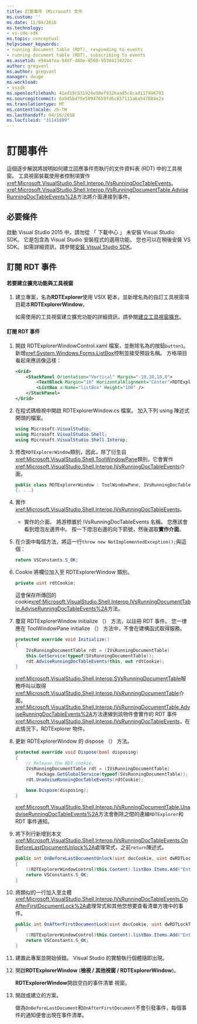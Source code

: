 ```yaml
---
title: 訂閱事件 |Microsoft 文件
ms.custom: ''
ms.date: 11/04/2016
ms.technology:
- vs-ide-sdk
ms.topic: conceptual
helpviewer_keywords:
- running document table (RDT), responding to events
- running document table (RDT), subscribing to events
ms.assetid: e94a4fea-94df-488e-8560-9538413422bc
author: gregvanl
ms.author: gregvanl
manager: douge
ms.workload:
- vssdk
ms.openlocfilehash: 41ed19cb31924e90ef9326aad5c8cad117996793
ms.sourcegitcommit: 6a9d5bd75e50947659fd6c837111a6a547884e2a
ms.translationtype: MT
ms.contentlocale: zh-TW
ms.lasthandoff: 04/16/2018
ms.locfileid: "31141899"
---
```

# <a name="subscribing-to-an-event"></a>訂閱事件
這個逐步解說將說明如何建立回應事件而執行的文件資料表 (RDT) 中的工具視窗。 工具視窗裝載使用者控制項實作<xref:Microsoft.VisualStudio.Shell.Interop.IVsRunningDocTableEvents>。 <xref:Microsoft.VisualStudio.Shell.Interop.IVsRunningDocumentTable.AdviseRunningDocTableEvents%2A>方法將介面連接到事件。  
  
## <a name="prerequisites"></a>必要條件  
 啟動 Visual Studio 2015 中，請勿從 「 下載中心 」 未安裝 Visual Studio SDK。 它是包含為 Visual Studio 安裝程式的選用功能。 您也可以在稍後安裝 VS SDK。 如需詳細資訊，請參閱[安裝 Visual Studio SDK](../extensibility/installing-the-visual-studio-sdk.md)。  
  
## <a name="subscribing-to-rdt-events"></a>訂閱 RDT 事件  
  
#### <a name="to-create-an-extension-with-a-tool-window"></a>若要建立擴充功能與工具視窗  
  
1.  建立專案，名為**RDTExplorer**使用 VSIX 範本，並新增名為的自訂工具視窗項目範本**RDTExplorerWindow**。  
  
     如需使用的工具視窗建立擴充功能的詳細資訊，請參閱[建立工具視窗擴充](../extensibility/creating-an-extension-with-a-tool-window.md)。  
  
#### <a name="to-subscribe-to-rdt-events"></a>訂閱 RDT 事件  
  
1.  開啟 RDTExplorerWindowControl.xaml 檔案，並刪除名為的按鈕`button1`。 新增<xref:System.Windows.Forms.ListBox>控制並接受預設名稱。 方格項目看起來應該像這樣：  
  
    ```xml  
    <Grid>  
        <StackPanel Orientation="Vertical" Margin="-10,10,10,0">  
            <TextBlock Margin="10" HorizontalAlignment="Center">RDTExplorerWindow</TextBlock>  
            <ListBox x:Name="listBox" Height="100" />  
        </StackPanel>  
    </Grid>  
    ```  
  
2.  在程式碼檢視中開啟 RDTExplorerWindow.cs 檔案。 加入下列 using 陳述式開頭的檔案。  
  
    ```csharp  
    using Microsoft.VisualStudio;  
    using Microsoft.VisualStudio.Shell;  
    using Microsoft.VisualStudio.Shell.Interop;  
    ```  
  
3.  修改`RDTExplorerWindow`類別，因此，除了衍生自<xref:Microsoft.VisualStudio.Shell.ToolWindowPane>類別，它會實作<xref:Microsoft.VisualStudio.Shell.Interop.IVsRunningDocTableEvents>介面。  
  
    ```csharp  
    public class RDTExplorerWindow : ToolWindowPane, IVsRunningDocTableEvents  
    {. . .}  
    ```  
  
4.  實作 <xref:Microsoft.VisualStudio.Shell.Interop.IVsRunningDocTableEvents>。  
  
    -   實作的介面。 將游標置於 IVsRunningDocTableEvents 名稱。 您應該會看到燈泡左邊界中。 按一下燈泡右邊的向下箭號，然後選取**實作介面**。  
  
5.  在介面中每個方法，將這一行`throw new NotImplementedException();`與這個：  
  
    ```csharp  
    return VSConstants.S_OK;  
    ```  
  
6.  Cookie 將欄位加入至 RDTExplorerWindow 類別。  
  
    ```csharp  
    private uint rdtCookie;   
    ```  
  
     這會保存所傳回的 cookie<xref:Microsoft.VisualStudio.Shell.Interop.IVsRunningDocumentTable.AdviseRunningDocTableEvents%2A>方法。  
  
7.  覆寫 RDTExplorerWindow initialize （） 方法，以註冊 RDT 事件。 您一律應在 ToolWindowPane initialize （） 方法中，不會在建構函式取得服務。  
  
    ```csharp  
    protected override void Initialize()  
    {  
        IVsRunningDocumentTable rdt = (IVsRunningDocumentTable)  
        this.GetService(typeof(SVsRunningDocumentTable));  
        rdt.AdviseRunningDocTableEvents(this, out rdtCookie);  
    }  
    ```  
  
     <xref:Microsoft.VisualStudio.Shell.Interop.SVsRunningDocumentTable>服務呼叫以取得<xref:Microsoft.VisualStudio.Shell.Interop.IVsRunningDocumentTable>介面。 <xref:Microsoft.VisualStudio.Shell.Interop.IVsRunningDocumentTable.AdviseRunningDocTableEvents%2A>方法連線到該物件會實作的 RDT 事件<xref:Microsoft.VisualStudio.Shell.Interop.IVsRunningDocTableEvents>，在此情況下，RDTExplorer 物件。  
  
8.  更新 RDTExplorerWindow 的 dispose （） 方法。  
  
    ```csharp  
    protected override void Dispose(bool disposing)  
    {  
        // Release the RDT cookie.  
        IVsRunningDocumentTable rdt = (IVsRunningDocumentTable)  
            Package.GetGlobalService(typeof(SVsRunningDocumentTable));  
        rdt.UnadviseRunningDocTableEvents(rdtCookie);  
  
        base.Dispose(disposing);  
    }  
    ```  
  
     <xref:Microsoft.VisualStudio.Shell.Interop.IVsRunningDocumentTable.UnadviseRunningDocTableEvents%2A>方法會刪除之間的連線`RDTExplorer`和 RDT 事件通知。  
  
9. 將下列行新增到本文<xref:Microsoft.VisualStudio.Shell.Interop.IVsRunningDocTableEvents.OnBeforeLastDocumentUnlock%2A>處理常式，之前`return`陳述式。  
  
    ```csharp  
    public int OnBeforeLastDocumentUnlock(uint docCookie, uint dwRDTLockType, uint dwReadLocksRemaining, uint dwEditLocksRemaining)  
    {  
        ((RDTExplorerWindowControl)this.Content).listBox.Items.Add("Entering OnBeforeLastDocumentUnlock");  
        return VSConstants.S_OK;  
    }  
    ```  
  
10. 將類似的一行加入至主體<xref:Microsoft.VisualStudio.Shell.Interop.IVsRunningDocTableEvents.OnAfterFirstDocumentLock%2A>處理常式和其他您想要查看清單方塊中的事件。  
  
    ```csharp  
    public int OnAfterFirstDocumentLock(uint docCookie, uint dwRDTLockType, uint dwReadLocksRemaining, uint dwEditLocksRemaining)  
    {  
        ((RDTExplorerWindowControl)this.Content).listBox.Items.Add("Entering OnAfterFirstDocumentLock");  
        return VSConstants.S_OK;  
    }  
    ```  
  
11. 建置此專案並開始偵錯。 Visual Studio 的實驗執行個體隨即出現。  
  
12. 開啟**RDTExplorerWindow** (**檢視 / 其他視窗 / RDTExplorerWindow**)。  
  
     **RDTExplorerWindow**開啟空白的事件清單 視窗。  
  
13. 開啟或建立的方案。  
  
     做為`OnBeforeLastDocument`和`OnAfterFirstDocument`不會引發事件，每個事件的通知便會出現在事件清單。